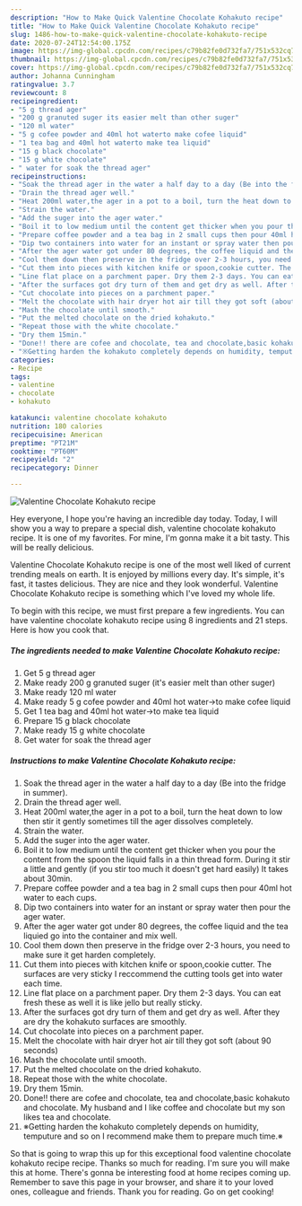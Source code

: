 ```yaml
---
description: "How to Make Quick Valentine Chocolate Kohakuto recipe"
title: "How to Make Quick Valentine Chocolate Kohakuto recipe"
slug: 1486-how-to-make-quick-valentine-chocolate-kohakuto-recipe
date: 2020-07-24T12:54:00.175Z
image: https://img-global.cpcdn.com/recipes/c79b82fe0d732fa7/751x532cq70/valentine-chocolate-kohakuto-recipe-recipe-main-photo.jpg
thumbnail: https://img-global.cpcdn.com/recipes/c79b82fe0d732fa7/751x532cq70/valentine-chocolate-kohakuto-recipe-recipe-main-photo.jpg
cover: https://img-global.cpcdn.com/recipes/c79b82fe0d732fa7/751x532cq70/valentine-chocolate-kohakuto-recipe-recipe-main-photo.jpg
author: Johanna Cunningham
ratingvalue: 3.7
reviewcount: 8
recipeingredient:
- "5 g thread ager"
- "200 g granuted suger its easier melt than other suger"
- "120 ml water"
- "5 g cofee powder and 40ml hot waterto make cofee liquid"
- "1 tea bag and 40ml hot waterto make tea liquid"
- "15 g black chocolate"
- "15 g white chocolate"
- " water for soak the thread ager"
recipeinstructions:
- "Soak the thread ager in the water a half day to a day (Be into the fridge in summer)."
- "Drain the thread ager well."
- "Heat 200ml water,the ager in a pot to a boil, turn the heat down to low then stir it gently sometimes till the ager dissolves completely."
- "Strain the water."
- "Add the suger into the ager water."
- "Boil it to low medium until the content get thicker when you pour the content from the spoon the liquid falls in a thin thread form. During it stir a little and gently (if you stir too much it doesn&#39;t get hard easily) It takes about 30min."
- "Prepare coffee powder and a tea bag in 2 small cups then pour 40ml hot water to each cups."
- "Dip two containers into water for an instant or spray water then pour the ager water."
- "After the ager water got under 80 degrees, the coffee liquid and the tea liquied go into the container and mix well."
- "Cool them down then preserve in the fridge over 2-3 hours, you need to make sure it get harden completely."
- "Cut them into pieces with kitchen knife or spoon,cookie cutter. The surfaces are very sticky I reccommend the cutting tools get into water each time."
- "Line flat place on a parchment paper. Dry them 2-3 days. You can eat fresh these as well it is like jello but really sticky."
- "After the surfaces got dry turn of them and get dry as well. After they are dry the kohakuto surfaces are smoothly."
- "Cut chocolate into pieces on a parchment paper."
- "Melt the chocolate with hair dryer hot air till they got soft (about 90 seconds)"
- "Mash the chocolate until smooth."
- "Put the melted chocolate on the dried kohakuto."
- "Repeat those with the white chocolate."
- "Dry them 15min."
- "Done!! there are cofee and chocolate, tea and chocolate,basic kohakuto and chocolate. My husband and I like coffee and chocolate but my son likes tea and chocolate."
- "※Getting harden the kohakuto completely depends on humidity, temputure and so on I recommend make them to prepare much time.※"
categories:
- Recipe
tags:
- valentine
- chocolate
- kohakuto

katakunci: valentine chocolate kohakuto 
nutrition: 180 calories
recipecuisine: American
preptime: "PT21M"
cooktime: "PT60M"
recipeyield: "2"
recipecategory: Dinner

---
```



![Valentine Chocolate Kohakuto recipe](https://img-global.cpcdn.com/recipes/c79b82fe0d732fa7/751x532cq70/valentine-chocolate-kohakuto-recipe-recipe-main-photo.jpg)

Hey everyone, I hope you're having an incredible day today. Today, I will show you a way to prepare a special dish, valentine chocolate kohakuto recipe. It is one of my favorites. For mine, I'm gonna make it a bit tasty. This will be really delicious.

Valentine Chocolate Kohakuto recipe is one of the most well liked of current trending meals on earth. It is enjoyed by millions every day. It's simple, it's fast, it tastes delicious. They are nice and they look wonderful. Valentine Chocolate Kohakuto recipe is something which I've loved my whole life.




To begin with this recipe, we must first prepare a few ingredients. You can have valentine chocolate kohakuto recipe using 8 ingredients and 21 steps. Here is how you cook that.

<!--inarticleads1-->

##### The ingredients needed to make Valentine Chocolate Kohakuto recipe:

1. Get 5 g thread ager
1. Make ready 200 g granuted suger (it&#39;s easier melt than other suger)
1. Make ready 120 ml water
1. Make ready 5 g cofee powder and 40ml hot water→to make cofee liquid
1. Get 1 tea bag and 40ml hot water→to make tea liquid
1. Prepare 15 g black chocolate
1. Make ready 15 g white chocolate
1. Get  water for soak the thread ager




<!--inarticleads2-->

##### Instructions to make Valentine Chocolate Kohakuto recipe:

1. Soak the thread ager in the water a half day to a day (Be into the fridge in summer).
1. Drain the thread ager well.
1. Heat 200ml water,the ager in a pot to a boil, turn the heat down to low then stir it gently sometimes till the ager dissolves completely.
1. Strain the water.
1. Add the suger into the ager water.
1. Boil it to low medium until the content get thicker when you pour the content from the spoon the liquid falls in a thin thread form. During it stir a little and gently (if you stir too much it doesn&#39;t get hard easily) It takes about 30min.
1. Prepare coffee powder and a tea bag in 2 small cups then pour 40ml hot water to each cups.
1. Dip two containers into water for an instant or spray water then pour the ager water.
1. After the ager water got under 80 degrees, the coffee liquid and the tea liquied go into the container and mix well.
1. Cool them down then preserve in the fridge over 2-3 hours, you need to make sure it get harden completely.
1. Cut them into pieces with kitchen knife or spoon,cookie cutter. The surfaces are very sticky I reccommend the cutting tools get into water each time.
1. Line flat place on a parchment paper. Dry them 2-3 days. You can eat fresh these as well it is like jello but really sticky.
1. After the surfaces got dry turn of them and get dry as well. After they are dry the kohakuto surfaces are smoothly.
1. Cut chocolate into pieces on a parchment paper.
1. Melt the chocolate with hair dryer hot air till they got soft (about 90 seconds)
1. Mash the chocolate until smooth.
1. Put the melted chocolate on the dried kohakuto.
1. Repeat those with the white chocolate.
1. Dry them 15min.
1. Done!! there are cofee and chocolate, tea and chocolate,basic kohakuto and chocolate. My husband and I like coffee and chocolate but my son likes tea and chocolate.
1. ※Getting harden the kohakuto completely depends on humidity, temputure and so on I recommend make them to prepare much time.※




So that is going to wrap this up for this exceptional food valentine chocolate kohakuto recipe recipe. Thanks so much for reading. I'm sure you will make this at home. There's gonna be interesting food at home recipes coming up. Remember to save this page in your browser, and share it to your loved ones, colleague and friends. Thank you for reading. Go on get cooking!
